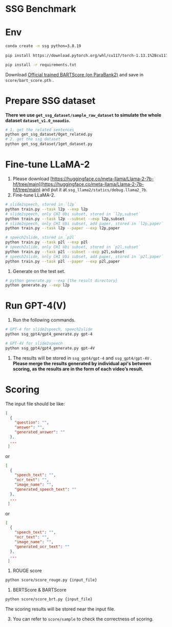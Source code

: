 # SSG Benchmark

# Env

```bash
conda create -n ssg python=3.8.19
 
pip install https://download.pytorch.org/whl/cu117/torch-1.13.1%2Bcu117-cp38-cp38-linux_x86_64.whl

pip install -r requirements.txt
```

Download [Official trained BARTScore (on ParaBank2)](https://drive.google.com/file/d/1_7JfF7KOInb7ZrxKHIigTMR4ChVET01m/view?usp=sharing) and save in `score/bart_score.pth` .

# Prepare SSG dataset

**There we use `get_ssg_dataset/sample_raw_dataset` to simulate the whole dataset `dataset_v1.0_noaudio`.**

```bash
# 1. get the related sentences
python get_ssg_dataset/0get_related.py
# 2. get the ssg dataset
python get_ssg_dataset/1get_dataset.py
```

# Fine-tune LLaMA-2

1. Please download [https://huggingface.co/meta-llama/Llama-2-7b-hf/tree/main](https://huggingface.co/meta-llama/Llama-2-7b-hf/tree/main) and put it at `ssg_llama2/statics/debug.llama2_7b`.
2. Fine-tune LLaMA-2.

```bash
# slide2speech, stored in `l2p`
python train.py --task l2p --exp l2p
# slide2speech, only CHI Ubi subset, stored in `l2p,subset`
python train.py --task l2p --subset --exp l2p,subset
# slide2speech, only CHI Ubi subset, add paper, stored in `l2p,paper`
python train.py --task l2p --paper --exp l2p,paper

# speech2slide, stored in `p2l`
python train.py --task p2l --exp p2l
# speech2slide, only CHI Ubi subset, stored in `p2l,subset`
python train.py --task p2l --subset --exp p2l,subset
# speech2slide, only CHI Ubi subset, add paper, stored in `p2l,paper`
python train.py --task p2l --paper --exp p2l,paper
```

1. Generate on the test set.

```bash
# python generate.py --exp {the result directory}
python generate.py --exp l2p
```

# Run GPT-4(V)

1. Run the following commands.

```bash
# GPT-4 for slide2speech, speech2slide
python ssg_gpt4/gpt4_generate.py gpt-4

# GPT-4V for slide2speech
python ssg_gpt4/gpt4_generate.py gpt-4V
```

1. The results will be stored in `ssg_gpt4/gpt-4`  and `ssg_gpt4/gpt-4V` . **Please merge the results generated by individual api's between scoring, as the results are in the form of each video’s result.**

# Scoring

The input file should be like:

```json
[
  {
    "question": "",
    "answer": "",
    "generated_answer": ""
  },
  ...
 ]
```

or

```json
[
  {
    "speech_text": "",
    "ocr_text": "",
    "image_name": "",
    "generated_speech_text": ""
  },
  ...
 ]
```

or

```json
[
  {
    "speech_text": "",
    "ocr_text": "",
    "image_name": "",
    "generated_ocr_text": ""
  },
  ...
 ]
```

1. ROUGE score

```bash
python score/score_rouge.py {input_file}
```

1. BERTScore & BARTScore

```bash
python score/score_brt.py {input_file}
```

The scoring results will be stored near the input file. 

3. You can refer to `score/sample`  to check the correctness of scoring.
